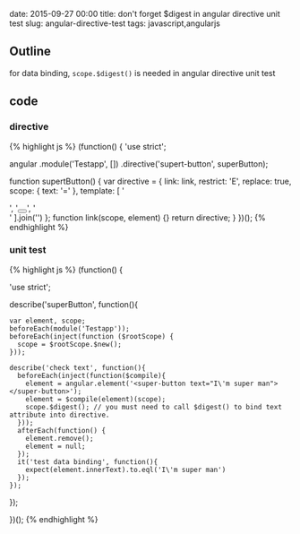 date: 2015-09-27 00:00
title: don't forget $digest in angular directive unit test
slug: angular-directive-test
tags: javascript,angularjs

## Outline

for data binding, `scope.$digest()` is needed in angular directive unit test

## code

### directive

{% highlight js %}
(function() {
  'use strict';

  angular
    .module('Testapp', [])
    .directive('supert-button', superButton);

  function supertButton() {
    var directive = {
      link: link,
      restrict: 'E',
      replace: true,
      scope: {
        text: '='
      },
      template: [
        '<div class="alert-button">', 
          '<button ng-bind="text"></button>', 
        '</div>'
      ].join('')
    };
    function link(scope, element) {}
    return directive;
  }
})();
{% endhighlight %}

### unit test

{% highlight js %}
(function() {

  'use strict';

  describe('superButton', function(){

    var element, scope;
    beforeEach(module('Testapp'));
    beforeEach(inject(function ($rootScope) {
      scope = $rootScope.$new();
    }));

    describe('check text', function(){
      beforeEach(inject(function($compile){
        element = angular.element('<super-button text="I\'m super man"></super-button>');
        element = $compile(element)(scope);
        scope.$digest(); // you must need to call $digest() to bind text attribute into directive.
      }));
      afterEach(function() {
        element.remove();
        element = null;
      });
      it('test data binding', function(){
        expect(element.innerText).to.eql('I\'m super man')
      });
    });

  });

})();
{% endhighlight %}

